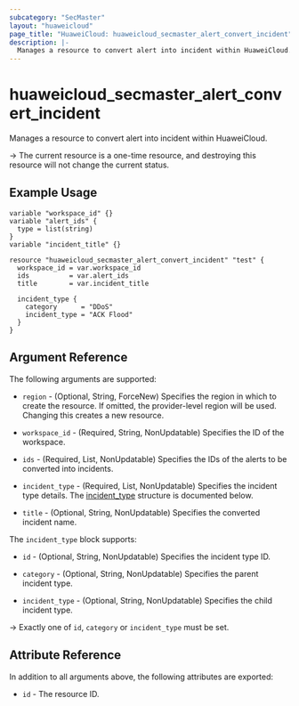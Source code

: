 ```yaml
---
subcategory: "SecMaster"
layout: "huaweicloud"
page_title: "HuaweiCloud: huaweicloud_secmaster_alert_convert_incident"
description: |-
  Manages a resource to convert alert into incident within HuaweiCloud.
---
```


# huaweicloud_secmaster_alert_convert_incident

Manages a resource to convert alert into incident within HuaweiCloud.

-> The current resource is a one-time resource, and destroying this resource will not change the current status.

## Example Usage

```hcl
variable "workspace_id" {}
variable "alert_ids" {
  type = list(string)
}
variable "incident_title" {}

resource "huaweicloud_secmaster_alert_convert_incident" "test" {
  workspace_id = var.workspace_id
  ids          = var.alert_ids
  title        = var.incident_title

  incident_type {
    category      = "DDoS"
    incident_type = "ACK Flood"
  }
}
```

## Argument Reference

The following arguments are supported:

* `region` - (Optional, String, ForceNew) Specifies the region in which to create the resource.
  If omitted, the provider-level region will be used.
  Changing this creates a new resource.

* `workspace_id` - (Required, String, NonUpdatable) Specifies the ID of the workspace.

* `ids` - (Required, List, NonUpdatable) Specifies the IDs of the alerts to be converted into incidents.

* `incident_type` - (Required, List, NonUpdatable) Specifies the incident type details.
  The [incident_type](#convert_incident_type) structure is documented below.

* `title` - (Optional, String, NonUpdatable) Specifies the converted incident name.

<a name="convert_incident_type"></a>
The `incident_type` block supports:

* `id` - (Optional, String, NonUpdatable) Specifies the incident type ID.

* `category` - (Optional, String, NonUpdatable) Specifies the parent incident type.

* `incident_type` - (Optional, String, NonUpdatable) Specifies the child incident type.

-> Exactly one of `id`, `category` or  `incident_type` must be set.

## Attribute Reference

In addition to all arguments above, the following attributes are exported:

* `id` - The resource ID.
